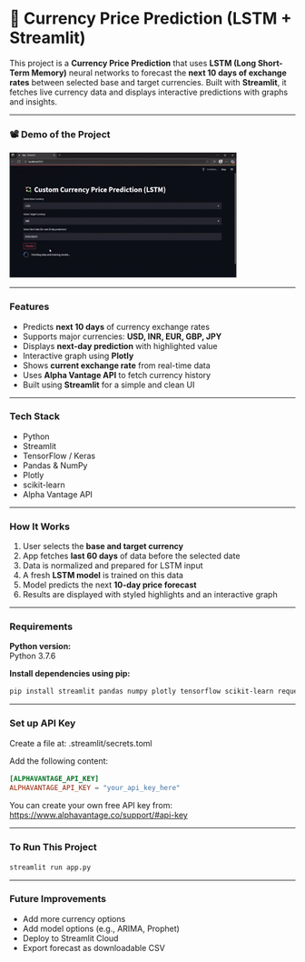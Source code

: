 # 💱 Currency Price Prediction (LSTM + Streamlit)

This project is a **Currency Price Prediction** that uses **LSTM (Long Short-Term Memory)** neural networks to forecast the **next 10 days of exchange rates** between selected base and target currencies. Built with **Streamlit**, it fetches live currency data and displays interactive predictions with graphs and insights.

---

### 📽️ Demo of the Project

![Currency Prediction Demo](cpd.gif)

---

### Features

- Predicts **next 10 days** of currency exchange rates
- Supports major currencies: **USD, INR, EUR, GBP, JPY**
- Displays **next-day prediction** with highlighted value
- Interactive graph using **Plotly**
- Shows **current exchange rate** from real-time data
- Uses **Alpha Vantage API** to fetch currency history
- Built using **Streamlit** for a simple and clean UI

---

### Tech Stack

- Python  
- Streamlit  
- TensorFlow / Keras  
- Pandas & NumPy  
- Plotly  
- scikit-learn  
- Alpha Vantage API

---

### How It Works

1. User selects the **base and target currency**
2. App fetches **last 60 days** of data before the selected date
3. Data is normalized and prepared for LSTM input
4. A fresh **LSTM model** is trained on this data
5. Model predicts the next **10-day price forecast**
6. Results are displayed with styled highlights and an interactive graph

---

### Requirements

**Python version:**  
Python 3.7.6

**Install dependencies using pip:**

```bash
pip install streamlit pandas numpy plotly tensorflow scikit-learn requests
```

---

### Set up API Key
Create a file at: .streamlit/secrets.toml

Add the following content:

```toml
[ALPHAVANTAGE_API_KEY]
ALPHAVANTAGE_API_KEY = "your_api_key_here"
```

You can create  your own free API key from:
 https://www.alphavantage.co/support/#api-key

---
### To Run This Project

```python
streamlit run app.py
```

---
###  Future Improvements

- Add more currency options
- Add model options (e.g., ARIMA, Prophet)
- Deploy to Streamlit Cloud
- Export forecast as downloadable CSV

